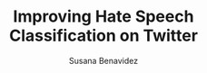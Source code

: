 ---
paperId: 81
author: Susana Benavidez
publicationauthor: Benavidez, S.
title: Improving Hate Speech Classification on Twitter
pdf: --
poster: --
alt: --
type: Poster
topic: FAT
link: --
conference: neurips
year: 2019
tags: neurips-2019
location: Vancouver, Canada
---